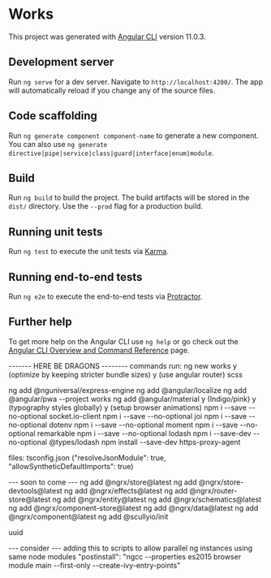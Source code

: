 # Works

This project was generated with [Angular CLI](https://github.com/angular/angular-cli) version 11.0.3.

## Development server

Run `ng serve` for a dev server. Navigate to `http://localhost:4200/`. The app will automatically reload if you change any of the source files.

## Code scaffolding

Run `ng generate component component-name` to generate a new component. You can also use `ng generate directive|pipe|service|class|guard|interface|enum|module`.

## Build

Run `ng build` to build the project. The build artifacts will be stored in the `dist/` directory. Use the `--prod` flag for a production build.

## Running unit tests

Run `ng test` to execute the unit tests via [Karma](https://karma-runner.github.io).

## Running end-to-end tests

Run `ng e2e` to execute the end-to-end tests via [Protractor](http://www.protractortest.org/).

## Further help

To get more help on the Angular CLI use `ng help` or go check out the [Angular CLI Overview and Command Reference](https://angular.io/cli) page.


------- HERE BE DRAGONS --------
commands run:
ng new works
y (optimize by keeping stricter bundle sizes)
y (use angular router)
scss

ng add @nguniversal/express-engine
ng add @angular/localize
ng add @angular/pwa --project works
ng add @angular/material
y (Indigo/pink)
y (typography styles globally)
y (setup browser animations)
npm i --save --no-optional socket.io-client
npm i --save --no-optional joi
npm i --save --no-optional dotenv
npm i --save --no-optional moment
npm i --save --no-optional remarkable
npm i --save --no-optional lodash
npm i --save-dev --no-optional @types/lodash
npm install --save-dev https-proxy-agent

files:
tsconfig.json ("resolveJsonModule": true, "allowSyntheticDefaultImports": true)


--- soon to come ---
ng add @ngrx/store@latest
ng add @ngrx/store-devtools@latest
ng add @ngrx/effects@latest
ng add @ngrx/router-store@latest
ng add @ngrx/entity@latest
ng add @ngrx/schematics@latest
ng add @ngrx/component-store@latest
ng add @ngrx/data@latest
ng add @ngrx/component@latest
ng add @scullyio/init

uuid


--- consider ---
adding this to scripts to allow parallel ng instances using same node modules
    "postinstall": "ngcc --properties es2015 browser module main --first-only --create-ivy-entry-points"
